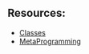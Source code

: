 ## Resources:

- [Classes](https://developer.mozilla.org/en-US/docs/Web/JavaScript/Reference/Classes)
- [MetaProgramming](https://www.keithcirkel.co.uk/metaprogramming-in-es6-symbols/#symbolspecies)
